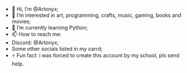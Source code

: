 - 👋 Hi, I’m @Artonyx;
- 👀 I’m interested in art, programming, crafts, music, gaming, books and movies;
- 🌱 I’m currently learning Python;
- 📫 How to reach me:
- Discord: @Artonyx;
- Some other socials listed in my carrd;
- ⚡ Fun fact: i was forced to create this account by my school, pls send help.

<!---
Artonyx/Artonyx is a ✨ special ✨ repository because its `README.md` (this file) appears on your GitHub profile.
You can click the Preview link to take a look at your changes.
--->
